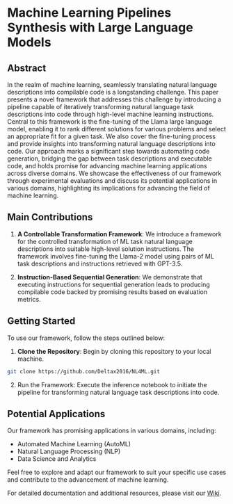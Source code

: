 # Machine Learning Pipelines Synthesis with Large Language Models

## Abstract

In the realm of machine learning, seamlessly translating natural language descriptions into compilable code is a longstanding challenge. This paper presents a novel framework that addresses this challenge by introducing a pipeline capable of iteratively transforming natural language task descriptions into code through high-level machine learning instructions. Central to this framework is the fine-tuning of the Llama large language model, enabling it to rank different solutions for various problems and select an appropriate fit for a given task. We also cover the fine-tuning process and provide insights into transforming natural language descriptions into code. Our approach marks a significant step towards automating code generation, bridging the gap between task descriptions and executable code, and holds promise for advancing machine learning applications across diverse domains. We showcase the effectiveness of our framework through experimental evaluations and discuss its potential applications in various domains, highlighting its implications for advancing the field of machine learning.

## Main Contributions

1. **A Controllable Transformation Framework**: We introduce a framework for the controlled transformation of ML task natural language descriptions into suitable high-level solution instructions. The framework involves fine-tuning the Llama-2 model using pairs of ML task descriptions and instructions retrieved with GPT-3.5.

2. **Instruction-Based Sequential Generation**: We demonstrate that executing instructions for sequential generation leads to producing compilable code backed by promising results based on evaluation metrics.

## Getting Started

To use our framework, follow the steps outlined below:

1. **Clone the Repository**: Begin by cloning this repository to your local machine.

```bash
git clone https://github.com/Deltax2016/NL4ML.git
```

2. Run the Framework: Execute the inference notebook to initiate the pipeline for transforming natural language task descriptions into code.

## Potential Applications

Our framework has promising applications in various domains, including:

- Automated Machine Learning (AutoML)
- Natural Language Processing (NLP)
- Data Science and Analytics

Feel free to explore and adapt our framework to suit your specific use cases and contribute to the advancement of machine learning.

For detailed documentation and additional resources, please visit our [Wiki](https://github.com/your-username/machine-learning-pipelines/wiki).

